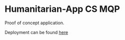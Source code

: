 # Humanitarian-App CS MQP

Proof of concept application.

Deployment can be found [here](https://humanitarian-app-development.web.app)
